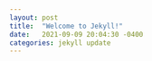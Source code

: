 ```yaml
---
layout: post
title:  "Welcome to Jekyll!"
date:   2021-09-09 20:04:30 -0400
categories: jekyll update
---
```

